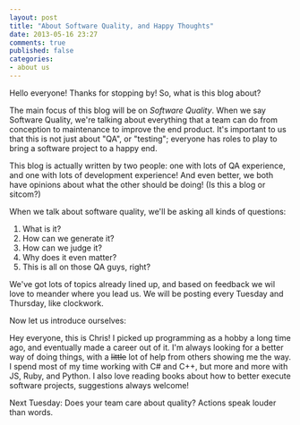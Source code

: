 ```yaml
---
layout: post
title: "About Software Quality, and Happy Thoughts"
date: 2013-05-16 23:27
comments: true
published: false
categories: 
- about us
---
```


Hello everyone! Thanks for stopping by! So, what is this blog about?

The main focus of this blog will be on *Software Quality*. When we say
Software Quality, we're talking about everything that a team can do
from conception to maintenance to improve the end product. It's 
important to us that this is not just about "QA", or "testing";
everyone has roles to play to bring a software project to a happy end.

<!-- more -->

This blog is actually written by two people: one with lots of QA
experience, and one with lots of development experience! And even
better, we both have opinions about what the other should be doing!
(Is this a blog or sitcom?)

When we talk about software quality, we'll be asking all kinds of 
questions:

1. What is it?
2. How can we generate it?
3. How can we judge it?
4. Why does it even matter?
5. This is all on those QA guys, right?

We've got lots of topics already lined up, and based on feedback
we wil love to meander where you lead us. We will be posting every
Tuesday and Thursday, like clockwork.

Now let us introduce ourselves:

Hey everyone, this is Chris! I picked up programming as a hobby a
long time ago, and eventually made a career out of it. I'm always
looking for a better way of doing things, with a <strike>little</strike> lot of help
from others showing me the way. I spend most of my time working with
C# and C++, but more and more with JS, Ruby, and Python. I also love
reading books about how to better execute software projects, suggestions
always welcome!


Next Tuesday: Does your team care about quality? Actions speak louder than words.

